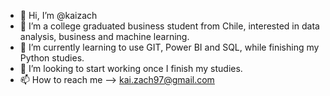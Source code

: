 - 👋 Hi, I’m @kaizach
- 👀 I’m a college graduated business student from Chile, interested in data analysis, business and machine learning.
- 🌱 I’m currently learning to use GIT, Power BI and SQL, while finishing my Python studies.
- 💞️ I’m looking to start working once I finish my studies.
- 📫 How to reach me --> kai.zach97@gmail.com

<!---
kaizach/kaizach is a ✨ special ✨ repository because its `README.md` (this file) appears on your GitHub profile.
You can click the Preview link to take a look at your changes.
--->
